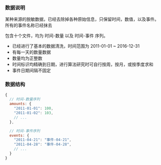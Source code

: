 ### 数据说明

某种来源的脱敏数据，已经去除掉各种原始信息，只保留时间，数值，以及事件。  
所有的事件名称已经抹去

包含十个文件，均为 时间-数量 以及 时间-事件 序列。  

- 已经进行了基本的数据清洗，时间范围为 2011-01-01 ~ 2016-12-31
- 有每一天的数量数据
- 数量均为正整数
- 时间标识均精确到日期，进行算法研究时可自行按周，按月，或按季度求和
- 事件日期间隔不固定

### 数据结构

```js
{
  // 时间-数量序列
  amounts: {
    "2011-01-01": 100,
    "2011-01-02": 103,
    // ...
  }, 

  // 时间-事件序列
  events: {
    "2011-04-21": "事件-04-21",
    "2011-04-28": "事件-04-28",
    // ...
  }   
}
```
